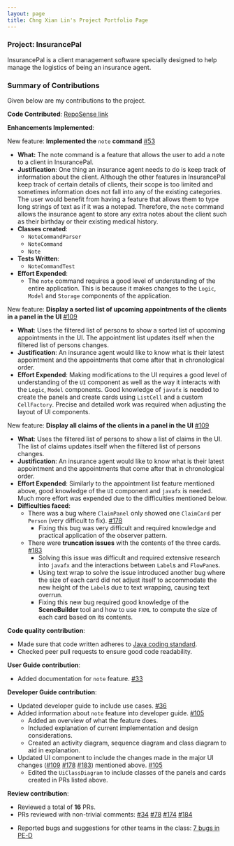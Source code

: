```yaml
---
layout: page
title: Chng Xian Lin's Project Portfolio Page
---
```


### Project: InsurancePal

InsurancePal is a client management software specially designed
to help manage the logistics of being an insurance agent.

### Summary of Contributions

Given below are my contributions to the project.

**Code Contributed**: [RepoSense link](https://nus-cs2103-ay2122s1.github.io/tp-dashboard/#breakdown=true&search=xianlinc)

**Enhancements Implemented**:

New feature: **Implemented the** `note` **command** [#53](https://github.com/AY2122S1-CS2103T-T17-4/tp/pull/53)

- **What:** The note command is a feature that allows the user to add a note to a client in InsurancePal.
- **Justification**: One thing an insurance agent needs to do is keep track of information about the client. Although the other features in InsurancePal keep track of certain details of clients, their scope is too limited and sometimes information does not fall into any of the existing categories. The user would benefit from having a feature that allows them to type long strings of text as if it was a notepad. Therefore, the `note` command allows the insurance agent to store any extra notes about the client such as their birthday or their existing medical history.
- **Classes created**:
    - `NoteCommandParser`
    - `NoteCommand`
    - `Note`
- **Tests Written**:
    - `NoteCommandTest`
- **Effort Expended**:
    - The `note` command requires a good level of understanding of the entire application. This is because it makes changes to the `Logic`, `Model` and `Storage` components of the application.

New feature: **Display a sorted list of upcoming appointments of the clients in a panel in the UI**  [#109](https://github.com/AY2122S1-CS2103T-T17-4/tp/pull/109)

- **What**: Uses the filtered list of persons to show a sorted list of upcoming appointments in the UI. The appointment list updates itself when the filtered list of persons changes.
- **Justification**: An insurance agent would like to know what is their latest appointment and the appointments that come after that in chronological order.
- **Effort Expended**: Making modifications to the UI requires a good level of understanding of the `UI` component as well as the way it interacts with the `Logic`, `Model` components. Good knowledge of `javafx` is needed to create the panels and create cards using `ListCell` and a custom `CellFactory`. Precise and detailed work was required when adjusting the layout of UI components.

New feature: **Display all claims of the clients in a panel in the UI** [#109](https://github.com/AY2122S1-CS2103T-T17-4/tp/pull/109)

- **What**: Uses the filtered list of persons to show a list of claims in the UI. The list of claims updates itself when the filtered list of persons changes.
- **Justification**: An insurance agent would like to know what is their latest appointment and the appointments that come after that in chronological order.
- **Effort Expended**: Similarly to the appointment list feature mentioned above, good knowledge of the `UI` component and `javafx` is needed. Much more effort was expended due to the difficulties mentioned below.
- **Difficulties faced**:
    - There was a bug where `ClaimPanel` only showed one `ClaimCard` per `Person` (very difficult to fix). [#178](https://github.com/AY2122S1-CS2103T-T17-4/tp/pull/178)
        - Fixing this bug was very difficult and required knowledge and practical application of the observer pattern.
    - There were **truncation issues** with the contents of the three cards. [#183](https://github.com/AY2122S1-CS2103T-T17-4/tp/pull/183)
        - Solving this issue was difficult and required extensive research into `javafx` and the interactions between `Label`s and `FlowPane`s.
        - Using text wrap to solve the issue introduced another bug where the size of each card did not adjust itself to accommodate the new height of the `Label`s due to text wrapping, causing text overrun.
        - Fixing this new bug required good knowledge of the **SceneBuilder** tool and how to use `FXML` to compute the size of each card based on its contents.

<div style="page-break-after: always;"></div>

**Code quality contribution**:

- Made sure that code written adheres to [Java coding standard](https://se-education.org/guides/conventions/java/intermediate.html).
- Checked peer pull requests to ensure good code readability.

**User Guide contribution**:

- Added documentation for `note` feature. [#33](https://github.com/AY2122S1-CS2103T-T17-4/tp/pull/33)

**Developer Guide contribution**:

- Updated developer guide to include use cases. [#36](https://github.com/AY2122S1-CS2103T-T17-4/tp/pull/36)
- Added information about `note` feature into developer guide. [#105](https://github.com/AY2122S1-CS2103T-T17-4/tp/pull/105)
    - Added an overview of what the feature does.
    - Included explanation of current implementation and design considerations.
    - Created an activity diagram, sequence diagram and class diagram to aid in explanation.
- Updated UI component to include the changes made in the major UI changes ([#109](https://github.com/AY2122S1-CS2103T-T17-4/tp/pull/109) [#178](https://github.com/AY2122S1-CS2103T-T17-4/tp/pull/178) [#183](https://github.com/AY2122S1-CS2103T-T17-4/tp/pull/183)) mentioned above. [#105](https://github.com/AY2122S1-CS2103T-T17-4/tp/pull/105)
    - Edited the `UiClassDiagram` to include classes of the panels and cards created in PRs listed above.

**Review contribution**:

- Reviewed a total of **16** PRs.
- PRs reviewed with non-trivial comments: [#34](https://github.com/AY2122S1-CS2103T-T17-4/tp/pull/34) [#78](https://github.com/AY2122S1-CS2103T-T17-4/tp/pull/78) [#174](https://github.com/AY2122S1-CS2103T-T17-4/tp/pull/174) [#184](https://github.com/AY2122S1-CS2103T-T17-4/tp/pull/184)

* Reported bugs and suggestions for other teams in the class: [7 bugs in PE-D](https://github.com/xianlinc/ped/issues)